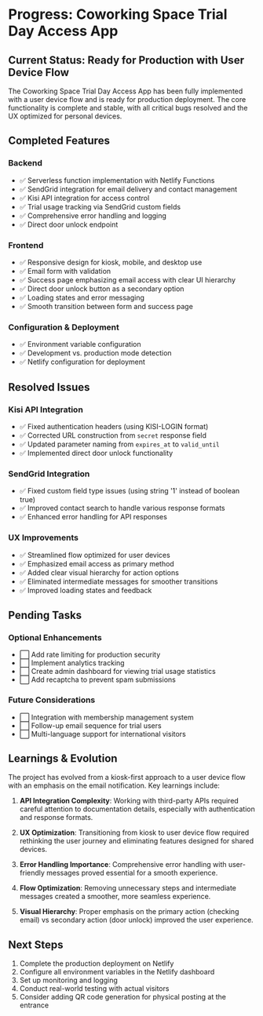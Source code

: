 # Progress: Coworking Space Trial Day Access App

## Current Status: Ready for Production with User Device Flow

The Coworking Space Trial Day Access App has been fully implemented with a user device flow and is ready for production deployment. The core functionality is complete and stable, with all critical bugs resolved and the UX optimized for personal devices.

## Completed Features

### Backend
- ✅ Serverless function implementation with Netlify Functions
- ✅ SendGrid integration for email delivery and contact management
- ✅ Kisi API integration for access control
- ✅ Trial usage tracking via SendGrid custom fields
- ✅ Comprehensive error handling and logging
- ✅ Direct door unlock endpoint

### Frontend
- ✅ Responsive design for kiosk, mobile, and desktop use
- ✅ Email form with validation
- ✅ Success page emphasizing email access with clear UI hierarchy
- ✅ Direct door unlock button as a secondary option
- ✅ Loading states and error messaging
- ✅ Smooth transition between form and success page

### Configuration & Deployment
- ✅ Environment variable configuration
- ✅ Development vs. production mode detection
- ✅ Netlify configuration for deployment

## Resolved Issues

### Kisi API Integration
- ✅ Fixed authentication headers (using KISI-LOGIN format)
- ✅ Corrected URL construction from `secret` response field
- ✅ Updated parameter naming from `expires_at` to `valid_until`
- ✅ Implemented direct door unlock functionality

### SendGrid Integration
- ✅ Fixed custom field type issues (using string '1' instead of boolean true)
- ✅ Improved contact search to handle various response formats
- ✅ Enhanced error handling for API responses

### UX Improvements
- ✅ Streamlined flow optimized for user devices
- ✅ Emphasized email access as primary method
- ✅ Added clear visual hierarchy for action options
- ✅ Eliminated intermediate messages for smoother transitions
- ✅ Improved loading states and feedback

## Pending Tasks

### Optional Enhancements
- ⬜ Add rate limiting for production security
- ⬜ Implement analytics tracking
- ⬜ Create admin dashboard for viewing trial usage statistics
- ⬜ Add recaptcha to prevent spam submissions

### Future Considerations
- ⬜ Integration with membership management system
- ⬜ Follow-up email sequence for trial users
- ⬜ Multi-language support for international visitors

## Learnings & Evolution

The project has evolved from a kiosk-first approach to a user device flow with an emphasis on the email notification. Key learnings include:

1. **API Integration Complexity**: Working with third-party APIs required careful attention to documentation details, especially with authentication and response formats.

2. **UX Optimization**: Transitioning from kiosk to user device flow required rethinking the user journey and eliminating features designed for shared devices.

3. **Error Handling Importance**: Comprehensive error handling with user-friendly messages proved essential for a smooth experience.

4. **Flow Optimization**: Removing unnecessary steps and intermediate messages created a smoother, more seamless experience.

5. **Visual Hierarchy**: Proper emphasis on the primary action (checking email) vs secondary action (door unlock) improved the user experience.

## Next Steps

1. Complete the production deployment on Netlify
2. Configure all environment variables in the Netlify dashboard
3. Set up monitoring and logging
4. Conduct real-world testing with actual visitors
5. Consider adding QR code generation for physical posting at the entrance
